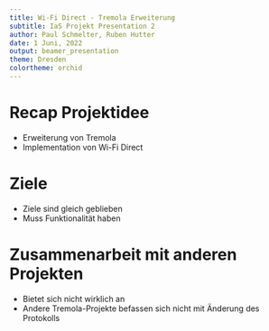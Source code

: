 ```yaml
---
title: Wi-Fi Direct - Tremola Erweiterung
subtitle: IaS Projekt Presentation 2
author: Paul Schmelter, Ruben Hutter
date: 1 Juni, 2022
output: beamer_presentation
theme: Dresden
colortheme: orchid
---
```


# Recap Projektidee

- Erweiterung von Tremola
- Implementation von Wi-Fi Direct

# Ziele

- Ziele sind gleich geblieben
- Muss Funktionalität haben

# Zusammenarbeit mit anderen Projekten

- Bietet sich nicht wirklich an
- Andere Tremola-Projekte befassen sich nicht mit Änderung des Protokolls